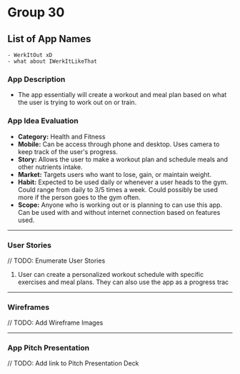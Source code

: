 # Group 30 

## List of App Names
    - WerkItOut xD
    - what about IWerkItLikeThat
### App Description
- The app essentially will create a workout and meal plan based on what the user is trying to work out on or train. 

### App Idea Evaluation
- **Category:** Health and Fitness
- **Mobile:** Can be access through phone and desktop. Uses camera to keep track of the user's progress.
- **Story:** Allows the user to make a workout plan and schedule meals and other nutrients intake.
- **Market:** Targets users who want to lose, gain, or maintain weight. 
- **Habit:** Expected to be used daily or whenever a user heads to the gym. Could range from daily to 3/5 times a week. Could possibly be used more if the person goes to the gym often.
- **Scope:** Anyone who is working out or is planning to can use this app. Can be used with and without internet connection based on features used.

---

### User Stories
// TODO: Enumerate User Stories
1. User can create a personalized workout schedule with specific exercises and meal plans. They can also use the app as a progress trac

---

### Wireframes
// TODO: Add Wireframe Images

---

### App Pitch Presentation
// TODO: Add link to Pitch Presentation Deck
